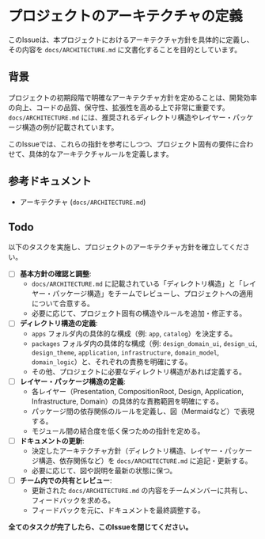 # プロジェクトのアーキテクチャの定義

このIssueは、本プロジェクトにおけるアーキテクチャ方針を具体的に定義し、その内容を `docs/ARCHITECTURE.md` に文書化することを目的としています。

## 背景

プロジェクトの初期段階で明確なアーキテクチャ方針を定めることは、開発効率の向上、コードの品質、保守性、拡張性を高める上で非常に重要です。
`docs/ARCHITECTURE.md` には、推奨されるディレクトリ構造やレイヤー・パッケージ構造の例が記載されています。

このIssueでは、これらの指針を参考にしつつ、プロジェクト固有の要件に合わせて、具体的なアーキテクチャルールを定義します。

## 参考ドキュメント

- アーキテクチャ (`docs/ARCHITECTURE.md`)

## Todo

以下のタスクを実施し、プロジェクトのアーキテクチャ方針を確立してください。

- [ ] **基本方針の確認と調整**:
  - `docs/ARCHITECTURE.md` に記載されている「ディレクトリ構造」と「レイヤー・パッケージ構造」をチームでレビューし、プロジェクトへの適用について合意する。
  - 必要に応じて、プロジェクト固有の構造やルールを追加・修正する。
- [ ] **ディレクトリ構造の定義**:
  - `apps` フォルダ内の具体的な構成（例: `app`, `catalog`）を決定する。
  - `packages` フォルダ内の具体的な構成（例: `design_domain_ui`, `design_ui`, `design_theme`, `application`, `infrastructure`, `domain_model`, `domain_logic`）と、それぞれの責務を明確にする。
  - その他、プロジェクトに必要なディレクトリ構造があれば定義する。
- [ ] **レイヤー・パッケージ構造の定義**:
  - 各レイヤー（Presentation, CompositionRoot, Design, Application, Infrastructure, Domain）の具体的な責務範囲を明確にする。
  - パッケージ間の依存関係のルールを定義し、図（Mermaidなど）で表現する。
  - モジュール間の結合度を低く保つための指針を定める。
- [ ] **ドキュメントの更新**:
  - 決定したアーキテクチャ方針（ディレクトリ構造、レイヤー・パッケージ構造、依存関係など）を `docs/ARCHITECTURE.md` に追記・更新する。
  - 必要に応じて、図や説明を最新の状態に保つ。
- [ ] **チーム内での共有とレビュー**:
  - 更新された `docs/ARCHITECTURE.md` の内容をチームメンバーに共有し、フィードバックを求める。
  - フィードバックを元に、ドキュメントを最終調整する。

**全てのタスクが完了したら、このIssueを閉じてください。**
